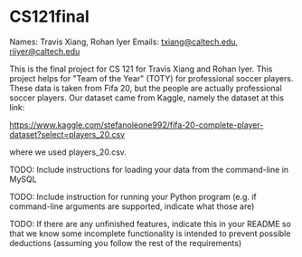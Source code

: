 # CS121final
Names: Travis Xiang, Rohan Iyer
Emails: txiang@caltech.edu, riiyer@caltech.edu

This is the final project for CS 121 for Travis Xiang and Rohan Iyer. 
This project helps for "Team of the Year" (TOTY) for professional soccer players. These data is taken from Fifa 20, but the people are actually professional soccer players. Our dataset came from Kaggle, namely the dataset at this link:

https://www.kaggle.com/stefanoleone992/fifa-20-complete-player-dataset?select=players_20.csv

where we used players_20.csv. 

TODO: Include instructions for loading your data from the command-line in MySQL

TODO: Include instruction for running your Python program (e.g. if command-line arguments are supported, indicate what those are)

TODO: If there are any unfinished features, indicate this in your README so that we know some incomplete functionality is intended to prevent possible deductions (assuming you follow the rest of the requirements)

